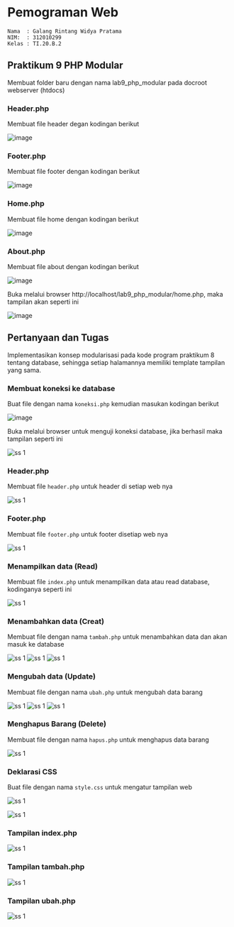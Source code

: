 # Pemograman Web
~~~
Nama  : Galang Rintang Widya Pratama
NIM:  : 312010299
Kelas : TI.20.B.2
~~~
## Praktikum 9 PHP Modular
Membuat folder baru dengan nama lab9_php_modular pada docroot webserver (htdocs)
### Header.php
Membuat file header degan kodingan berikut

![image](https://user-images.githubusercontent.com/101440705/175764760-505d8766-1255-4454-b59a-48ec2cf894c2.png)

### Footer.php
Membuat file footer dengan kodingan berikut

![image](https://user-images.githubusercontent.com/101440705/175764771-81b4d3e7-e05f-40a0-b693-6963402db4dd.png)

### Home.php
Membuat file home dengan kodingan berikut

![image](https://user-images.githubusercontent.com/101440705/175764785-6d19c60f-01c8-4be6-bd76-0be1d25cb065.png)

### About.php
Membuat file about dengan kodingan berikut

![image](https://user-images.githubusercontent.com/101440705/175764796-cba2d12a-2127-49b6-906d-14c515ddcf22.png)

Buka melalui browser http://localhost/lab9_php_modular/home.php, maka tampilan akan seperti ini

![image](https://user-images.githubusercontent.com/101440705/175764833-f55a2586-71f0-421c-a6e0-78d6db5b94c2.png)

## Pertanyaan dan Tugas
Implementasikan konsep modularisasi pada kode program praktikum 8 tentang
database, sehingga setiap halamannya memiliki template tampilan yang sama.

### Membuat koneksi ke database
Buat file dengan nama `koneksi.php` kemudian masukan kodingan berikut

![image](https://user-images.githubusercontent.com/101440705/175765345-1eabb91a-f2b9-438d-aad4-09fa74b21f88.png)

Buka melalui browser untuk menguji koneksi database, jika berhasil maka tampilan seperti ini

![ss 1](img/ss2-2.PNG)

### Header.php
Membuat file `header.php` untuk header di setiap web nya

![ss 1](img/ss2-3.PNG)

### Footer.php
Membuat file `footer.php` untuk footer disetiap web nya

![ss 1](img/ss2-4.PNG)

### Menampilkan data (Read)
Membuat file `index.php` untuk menampilkan data atau read database, kodinganya seperti ini

![ss 1](img/ss2-5.PNG)

### Menambahkan data (Creat)
Membuat file dengan nama `tambah.php` untuk menambahkan data dan akan masuk ke database

![ss 1](img/ss2-6.PNG)
![ss 1](img/ss2-7.PNG)
![ss 1](img/ss2-8.PNG)

### Mengubah data (Update)
Membuat file dengan nama `ubah.php` untuk mengubah data barang

![ss 1](img/ss2-9.PNG)
![ss 1](img/ss2-10.PNG)
![ss 1](img/ss2-11.PNG)

### Menghapus Barang (Delete)
Membuat file dengan nama `hapus.php` untuk menghapus data barang

![ss 1](img/ss2-12.PNG)

### Deklarasi CSS
Buat file dengan nama `style.css` untuk mengatur tampilan web

![ss 1](img/ss2-13.PNG)


![ss 1](img/ss2-14.PNG)

### Tampilan index.php

![ss 1](img/ss2-15.PNG)

### Tampilan tambah.php

![ss 1](img/ss2-16.PNG)

### Tampilan ubah.php

![ss 1](img/ss2-17.PNG)

